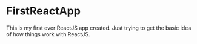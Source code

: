 # FirstReactApp
This is my first ever ReactJS app created. Just trying to get the basic idea of how things work with ReactJS.
